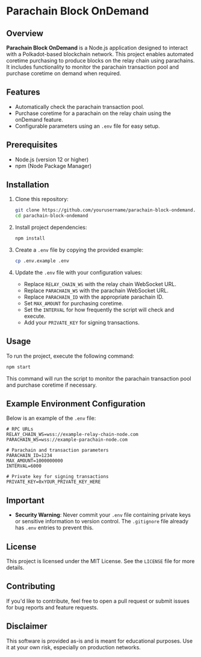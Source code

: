 # Parachain Block OnDemand

## Overview

**Parachain Block OnDemand** is a Node.js application designed to interact with a Polkadot-based blockchain network. This project enables automated coretime purchasing to produce blocks on the relay chain using parachains. It includes functionality to monitor the parachain transaction pool and purchase coretime on demand when required.

## Features
- Automatically check the parachain transaction pool.
- Purchase coretime for a parachain on the relay chain using the onDemand feature.
- Configurable parameters using an `.env` file for easy setup.

## Prerequisites
- Node.js (version 12 or higher)
- npm (Node Package Manager)

## Installation
1. Clone this repository:
   ```sh
   git clone https://github.com/yourusername/parachain-block-ondemand.git
   cd parachain-block-ondemand
   ```

2. Install project dependencies:
   ```sh
   npm install
   ```

3. Create a `.env` file by copying the provided example:
   ```sh
   cp .env.example .env
   ```

4. Update the `.env` file with your configuration values:
   - Replace `RELAY_CHAIN_WS` with the relay chain WebSocket URL.
   - Replace `PARACHAIN_WS` with the parachain WebSocket URL.
   - Replace `PARACHAIN_ID` with the appropriate parachain ID.
   - Set `MAX_AMOUNT` for purchasing coretime.
   - Set the `INTERVAL` for how frequently the script will check and execute.
   - Add your `PRIVATE_KEY` for signing transactions.

## Usage
To run the project, execute the following command:
```sh
npm start
```
This command will run the script to monitor the parachain transaction pool and purchase coretime if necessary.

## Example Environment Configuration
Below is an example of the `.env` file:
```env
# RPC URLs
RELAY_CHAIN_WS=wss://example-relay-chain-node.com
PARACHAIN_WS=wss://example-parachain-node.com

# Parachain and transaction parameters
PARACHAIN_ID=1234
MAX_AMOUNT=1000000000
INTERVAL=6000

# Private key for signing transactions
PRIVATE_KEY=0xYOUR_PRIVATE_KEY_HERE
```

## Important
- **Security Warning**: Never commit your `.env` file containing private keys or sensitive information to version control. The `.gitignore` file already has `.env` entries to prevent this.

## License
This project is licensed under the MIT License. See the `LICENSE` file for more details.

## Contributing
If you'd like to contribute, feel free to open a pull request or submit issues for bug reports and feature requests.

## Disclaimer
This software is provided as-is and is meant for educational purposes. Use it at your own risk, especially on production networks.


